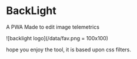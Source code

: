 # BackLight
A PWA Made to edit image telemetrics

![backlight logo](/data/fav.png = 100x100)

hope you enjoy the tool, it is based upon css filters.
